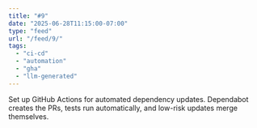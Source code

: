 ```yaml
---
title: "#9"
date: "2025-06-28T11:15:00-07:00"
type: "feed"
url: "/feed/9/"
tags:
  - "ci-cd"
  - "automation"
  - "gha"
  - "llm-generated"
---
```


Set up GitHub Actions for automated dependency updates. Dependabot creates the PRs, tests run automatically, and low-risk updates merge themselves.
